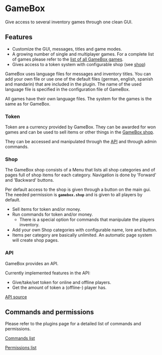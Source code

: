 # GameBox

Give access to several inventory games through one clean GUI.

## Features

* Customize the GUI, messages, titles and game modes.
* A growing number of single and multiplayer games. For a complete list of games please refer to the [list of all GameBox games][GameBox-games].
* Gives access to a token system with configurable shop (see [shop](#shop))

GameBox uses language files for messages and inventory titles. You can add your own file or use one of the default files (german, english, spanish and mandarin) that are included in the plugin. The name of the used language file is specified in the configuration file of GameBox.

All games have their own language files. The system for the games is the same as for GameBox.

### Token

Token are a currency provided by GameBox. They can be awarded for won games and can be used to sell items or other things in the [GameBox shop](#shop). 

They can be accessed and manipulated through the [API](#api) and through admin commands.

### Shop

The GameBox shop consists of a Menu that lists all shop categories and of pages full of shop items for each category. Navigation is done by 'Forward' and 'Backward' buttons.

Per default access to the shop is given through a button on the main gui. The needed permission is **`gamebox.shop`**
and is given to all players by default.

* Sell items for token and/or money.
* Run commands for token and/or money.
  * There is a special option for commands that manipulate the players inventory.
* Add your own Shop categories with configurable name, lore and button.
* Items per category are basically unlimited. An automatic page system will create shop pages.

### API

GameBox provides an API.

Currently implemented features in the API:
* Give/take/set token for online and offline players.
* Get the amount of token a (offline-) player has.

[API source](GameBox/src/main/java/me/nikl/gamebox/GameBoxAPI.java)

## Commands and permissions

Please refer to the plugins page for a detailed list of commands and permissions.

[Commands list][GameBox-cmds]

[Permissions list][GameBox-perms]

[GameBox-games]: https://www.nikl.me/projects/gamebox/#games
[GameBox-cmds]: https://www.nikl.me/projects/gamebox/#commands
[GameBox-perms]: https://www.nikl.me/projects/gamebox/#permissions